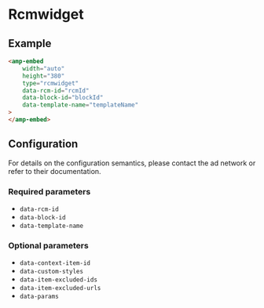 # Rcmwidget

## Example

```html
<amp-embed
    width="auto"
    height="380"
    type="rcmwidget"
    data-rcm-id="rcmId"
    data-block-id="blockId"
    data-template-name="templateName"
>
</amp-embed>
```

## Configuration

For details on the configuration semantics, please contact the ad network or refer to their documentation.

### Required parameters

-   `data-rcm-id`
-   `data-block-id`
-   `data-template-name`

### Optional parameters

-   `data-context-item-id`
-   `data-custom-styles`
-   `data-item-excluded-ids`
-   `data-item-excluded-urls`
-   `data-params`
